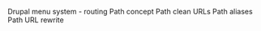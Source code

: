 Drupal menu system -  routing
    Path concept
    Path clean URLs
    Path aliases
    Path URL rewrite